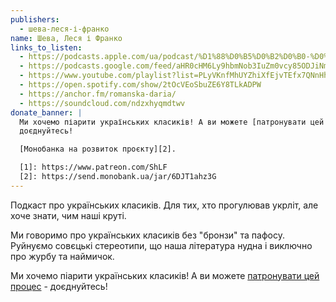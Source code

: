 ```yaml
---
publishers:
  - шева-леся-і-франко
name: Шева, Леся і Франко
links_to_listen:
  - https://podcasts.apple.com/ua/podcast/%D1%88%D0%B5%D0%B2%D0%B0-%D0%BB%D0%B5%D1%81%D1%8F-%D1%96-%D1%84%D1%80%D0%B0%D0%BD%D0%BA%D0%BE/id1624744195
  - https://podcasts.google.com/feed/aHR0cHM6Ly9hbmNob3IuZm0vcy85ODJiNmI4MC9wb2RjYXN0L3Jzcw
  - https://www.youtube.com/playlist?list=PLyVKnfMhUYZhiXfEjvTEfx7QNnHhbIA1X
  - https://open.spotify.com/show/2tOcVEoSbuZE6Y8TLkADPW
  - https://anchor.fm/romanska-daria/
  - https://soundcloud.com/ndzxhyqmdtwv
donate_banner: |
  Ми хочемо піарити українських класиків! А ви можете [патронувати цей процес][1] -
  доєднуйтесь!

  [Монобанка на розвиток проєкту][2].

  [1]: https://www.patreon.com/ShLF
  [2]: https://send.monobank.ua/jar/6DJT1ahz3G
---
```


Подкаст про українських класиків. Для тих, хто прогулював укрліт, але хоче
знати, чим наші круті.

Ми говоримо про українських класиків без "бронзи" та пафосу. Руйнуємо совєцькі
стереотипи, що наша література нудна і виключно про журбу та наймичок.

Ми хочемо піарити українських класиків! А ви можете [патронувати цей процес][1] -
доєднуйтесь!

[1]: https://www.patreon.com/ShLF
